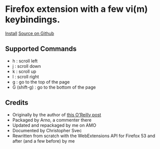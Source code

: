 # Firefox extension with a few vi(m) keybindings.

[Install](http://j.mp/hnuo2O)
[Source on Github](http://j.mp/hKMV6t)

## Supported Commands

* h : scroll left
* j : scroll down
* k : scroll up
* l : scroll right
* g : go to the top of the page
* G (shift-g) : go to the bottom of the page


## Credits

* Originally by the author of [this O'Reilly post](http://www.oreillynet.com/linux/blog/2006/04/firefox_with_vim_keybindings.html)
* Packaged by Arno, a commenter there
* Updated and repackaged by me on AMO
* Documented by Christopher Svec
* Rewritten from scratch with the WebExtensions API for Firefox 53 and after (and a few before) by me

